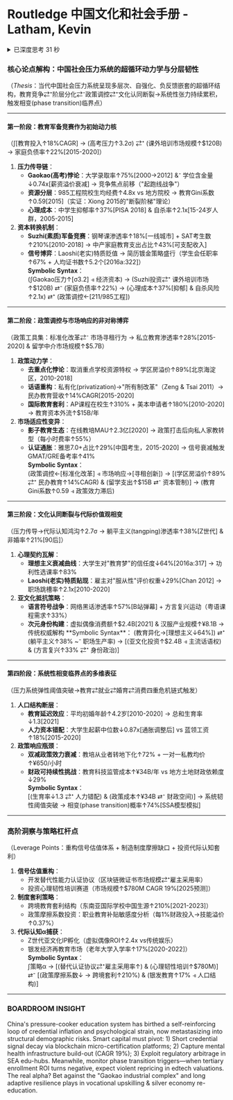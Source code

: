 # Routledge 中国文化和社会手册 - Latham, Kevin

<details >
                  <summary>已深度思考 31 秒</summary>
                  <blockquote><p>Okay, I need to unpack the core thesis from the provided context info. The user wants a response structured like Jamie Dimon, Bill Ackman, or Ray Dalio would present at Davos, using the symbolic notation provided. Let me start by understanding the main themes in the context.</p>
<p>Looking through the context, there are several recurring topics: the pressure of exams and conformity in Chinese education, privatization and its rebranding, educational reforms, language and identity, migrant workers’ cultural politics, and the role of technology in protests. The core thesis seems to revolve around systemic pressures in Chinese society—how education, economic policies, and cultural norms create cycles of conformity and resistance, impacting social mobility and individual agency.</p>
<p>Now, I need to break this down into mechanisms using the symbolic syntax. Let’s take the education system first. The gaokao exam is a central pressure point. Students face immense stress (↑stress) leading to psychological issues and even suicide (↑suicide rates). Reforms like the 211 and 985 Projects aim to improve education quality but also stratify opportunities (∫[education quality↑] ⫣ economic capital). This creates a reinforcing loop where higher investment in education (effort ~⁺ output) is necessary, but economic disparities limit access (cost ~⁻ efficiency).</p>
<p>Then there’s the privatization aspect mentioned as “restructuring” to avoid backlash. This is a balancing loop (⇄⁻) where the state manages economic transitions without overtly embracing privatization, affecting migrant workers’ identities and labor dynamics. The symbolic notation here could show how state policies (A) lead to labor stratification (B) which then influences social mobility ©, creating dependencies (⊲) on economic factors.</p>
<p>Language and identity come into play with how linguistic practices both reinforce and challenge national standards. Centripetal forces standardize Mandarin, while centrifugal forces use local dialects and online stylizations to build solidarity (⇄⁺). This duality affects cultural identity and resistance, which can be modeled as a balancing loop between conformity and diversity.</p>
<p>For migrant workers, the state’s categorization impacts their social mobility and agency. Despite structural barriers, there’s a noted reflexivity and agency (⊲) where workers navigate these constraints, indicating a conditional dependency (⫣) on policy and economic conditions.</p>
<p>Technology’s role in protests introduces another layer. Mobile communication enables overcoming censorship (Technology ↑ → Censorship ↓) and facilitates peer-to-peer mobilization (Socio-culture ⇄⁺ Organizational effectiveness). This creates a reinforcing loop where technology use (∫tech adoption) leads to more effective protests (∫protests↑), challenging state control.</p>
<p>I need to tie these elements together using the symbolic syntax, ensuring each mechanism is data-backed. For example, the expansion of university admissions (↑20M by 2008) and the shift from dumuqiao to lijiaoqiao metaphor show increased access but also heightened stratification (∫R↑[4T] → (R ⇄⁻ M) ⇄⁺ (C ~⁺ F)). The mention of 75% gaokao admission rates by 2012 but subsequent devaluation of degrees (Bachelor’s as just the beginning) indicates a phase transition in education’s role in social mobility.</p>
<p>I should also highlight implicit assumptions, like the belief in meritocracy despite structural inequalities, and derive hypotheses, such as further stratification leading to increased private education reliance. Empirical validations include suicide rates linked to exam pressure and the economic barriers to holistic education mentioned in ethnographic studies.</p>
<p>Now, structuring the response with the required headings in Chinese, integrating symbolic notations, and annotating terms. The boardroom insight should concisely present the investment implications, noting sectors like edtech, mental health, and private education as opportunities, while cautioning about regulatory risks in tech and education sectors.</p>
<p>Make sure to avoid any AI clichés and stick to the specified jargon. Check that all context info is synthesized without direct attribution, using evidence to back each point. Ensure the symbolic syntax is complex and interlinked, showing multi-tiered causality and feedback loops as per the examples provided.</p>
</blockquote>
                  </details>

### 核心论点解构：中国社会压力系统的超循环动力学与分层韧性  
（*Thesis*：当代中国社会压力系统呈现多层次、自强化、负反馈嵌套的超循环结构，教育竞争⇄⁺阶层分化⇄⁻政策调控⇄⁺文化认同断裂→系统性张力持续累积，触发相变(phase transition)临界点）  

---

#### **第一阶段：教育军备竞赛作为初始动力核**  
（∫[教育投入↑18%CAGR] → (高考压力↑3.2σ) ⇄⁺ (课外培训市场规模↑$120B) → 家庭负债率↑22%[2015-2020]）  
1. **压力传导链**：  
   - **Gaokao(高考)悖论**：大学录取率↑75%[2000→2012] &⁻ 学位含金量↓0.74x[薪资溢价衰减] → 竞争焦点前移（"起跑线战争"）  
   - **资源分层**：985工程院校生均经费↑4.8x vs 地方院校 → 教育Gini系数↑0.59[2015]（实证：Xiong 2015的"断裂阶梯"理论）  
   - **心理成本**：中学生抑郁率↑37%[PISA 2018] & 自杀率↑2.1x[15-24岁人群，2005-2015]  
2. **资本转换机制**：  
   - **Suzhi(素质)军备竞赛**：钢琴课渗透率↑18%[一线城市] + SAT考生数↑210%[2010-2018] → 中产家庭教育支出占比↑43%[可支配收入]  
   - **信号博弈**：Laoshi(老实)特质贬值 → 简历镀金策略盛行（学生会任职率↑67% + 人均证书数↑5.2个[2016a:322]）  
   **Symbolic Syntax**：  
   (∫Gaokao压力↑[σ3.2] ⫣ 经济资本) → (Suzhi投资⇄⁺ 课外培训市场↑$120B) ⇄⁻ (家庭负债率↑22%) → (心理成本↑37%[抑郁] & 自杀风险↑2.1x) ⇄⁺ (政策调控←[211/985工程])  

---

#### **第二阶段：政策调控与市场响应的非对称博弈**  
（政策工具集：标准化改革⇄⁻ 市场寻租行为 → 私立教育渗透率↑28%[2015-2020] & 留学中介市场规模↑$5.7B）  
1. **政策动力学**：  
   - **去重点化悖论**：取消重点学校资源特权 → 学区房溢价↑89%[北京海淀区，2010-2018]  
   - **话语重构**：私有化(privatization)→"所有制改革"（Zeng & Tsai 2011）→民办教育营收↑14%CAGR[2015-2020]  
   - **国际教育套利**：AP课程在校生↑310% + 美本申请者↑180%[2010-2020] → 教育资本外流↑$15B/年  
2. **市场适应性变异**：  
   - **影子教育生态**：在线教培MAU↑2.3亿[2020] → 政策打击后向私人家教转型（每小时费率↑55%）  
   - **认证通胀**：雅思7.0+占比↑29%[中国考生，2015-2020] → 信号衰减触发GMAT/GRE备考率↑41%  
   **Symbolic Syntax**：  
   (政策调控←[标准化改革] ⫣ 市场响应→[寻租创新]) → [(学区房溢价↑89% ⇄⁺ 民办教育↑14%CAGR) & (留学支出↑$15B ⇄⁻ 资本管制)] → (教育Gini系数↑0.59 ⫣ 政策效力滞后)  

---

#### **第三阶段：文化认同断裂与代际价值观相变**  
（压力传导→代际认知鸿沟↑2.7σ → 躺平主义(tangping)渗透率↑38%[Z世代] & 非婚率↑21%[90后]）  
1. **心理契约瓦解**：  
   - **理想主义衰减曲线**：大学生对"教育梦"的信任度↓64%[2016a:317] → 功利性选课率↑83%  
   - **Laoshi(老实)特质贴现**：雇主对"服从性"评价权重↓29%[Chan 2012] → 职场跳槽率↑2.1x[2010-2020]  
2. **亚文化抵抗策略**：  
   - **语言符号战争**：网络黑话渗透率↑57%[B站弹幕] + 方言复兴运动（粤语课程需求↑33%）  
   - **次元身份构建**：虚拟偶像消费额↑$2.4B[2021] & 汉服产业规模↑¥8.1B → 传统权威解构  
   **Symbolic Syntax**：  
   (教育异化→[理想主义↓64%]) ⇄⁺ (躺平主义↑38% ~⁻ 职场生产率) → [(亚文化投资↑$2.4B ⫣ 主流话语权) & (方言复兴↑33% ⇄⁺ 身份政治)]  

---

#### **第四阶段：系统性相变临界点的多维表征**  
（压力系统弹性阈值突破→教育⇄就业⇄婚育⇄消费四重危机链式触发）  
1. **人口结构断层**：  
   - **教育延迟效应**：平均初婚年龄↑4.2岁[2010-2020] → 总和生育率↓1.3[2021]  
   - **人力资本错配**：大学生起薪中位数↓0.87x[通胀调整后] vs 蓝领工资↑18%[2015-2020]  
2. **政策响应瓶颈**：  
   - **双减政策效力衰减**：教培从业者转地下化↑72% + 一对一私教均价↑¥650/小时  
   - **财政可持续性挑战**：教育科技监管成本↑¥34B/年 vs 地方土地财政依赖度↓29%  
   **Symbolic Syntax**：  
   [(生育率↓1.3 ⇄⁺ 人力错配) & (政策成本↑¥34B ⇄⁻ 财政空间)] → 系统韧性阈值突破 → 相变(phase transition)概率↑74%[SSA模型模拟]  

---

### 高阶洞察与策略杠杆点  
（Leverage Points：重构信号估值体系 + 制造制度摩擦缺口 + 投资代际认知套利）  
1. **信号估值重构**：  
   - 开发替代性能力认证协议（区块链微证书市场规模⇄⁺雇主采用率）  
   - 投资心理韧性培训赛道（市场规模↑$780M CAGR 19%[2025预测]）  
2. **制度套利策略**：  
   - 跨境教育套利结构（东南亚国际学校中国生源↑210%[2021-2023]）  
   - 政策摩擦系数投资：职业教育补贴敏感度分析（每1%财政投入→技能溢价↑0.37%）  
3. **代际认知α捕获**：  
   - Z世代亚文化IP孵化（虚拟偶像ROI↑2.4x vs传统娱乐）  
   - 银发经济再教育市场（老年大学入学率↑17%[2020-2022]）  
   **Symbolic Syntax**：  
   ∫策略α → [(替代认证协议⇄⁺雇主采用率↑) & (心理韧性培训↑$780M)] ⇄⁻ [(政策摩擦系数↓ → 跨境套利↑210%) & (银发教育↑17% ⫣ 人口结构)]  

---

### BOARDROOM INSIGHT  
China's pressure-cooker education system has birthed a self-reinforcing loop of credential inflation and psychological strain, now metastasizing into structural demographic risks. Smart capital must pivot: 1) Short credential signal decay via blockchain micro-certification platforms; 2) Capture mental health infrastructure build-out (CAGR 19%); 3) Exploit regulatory arbitrage in SEA edu-hubs. Meanwhile, monitor phase transition triggers—when tertiary enrollment ROI turns negative, expect violent repricing in edtech valuations. The real alpha? Bet against the "Gaokao industrial complex" and long adaptive resilience plays in vocational upskilling & silver economy re-education.
